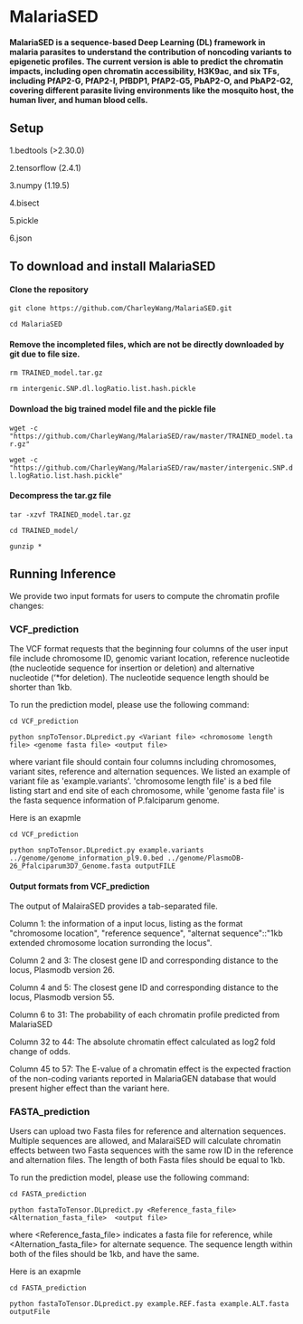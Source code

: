# MalariaSED
#### MalariaSED is a sequence-based Deep Learning (DL) framework in malaria parasites to understand the contribution of noncoding variants to epigenetic profiles. The current version is able to predict the chromatin impacts, including open chromatin accessibility, H3K9ac, and six TFs, including PfAP2-G, PfAP2-I, PfBDP1, PfAP2-G5, PbAP2-O, and PbAP2-G2, covering different parasite living environments like the mosquito host, the human liver, and human blood cells. 


## Setup
1.bedtools (>2.30.0)

2.tensorflow (2.4.1)

3.numpy (1.19.5)

4.bisect

5.pickle

6.json


## To download and install MalariaSED
#### Clone the repository
`git clone https://github.com/CharleyWang/MalariaSED.git`

`cd MalariaSED`


#### Remove the incompleted files, which are not be directly downloaded by git due to file size. 
`rm TRAINED_model.tar.gz`

`rm intergenic.SNP.dl.logRatio.list.hash.pickle`


#### Download the big trained model file and the pickle file
`wget -c "https://github.com/CharleyWang/MalariaSED/raw/master/TRAINED_model.tar.gz"`

`wget -c "https://github.com/CharleyWang/MalariaSED/raw/master/intergenic.SNP.dl.logRatio.list.hash.pickle"`


#### Decompress the tar.gz file
`tar -xzvf TRAINED_model.tar.gz`

`cd TRAINED_model/`

`gunzip *`


## Running Inference
We provide two input formats for users to compute the chromatin profile changes:

### VCF_prediction
The VCF format requests that the beginning four columns of the user input file include chromosome ID, genomic variant location, reference nucleotide (the nucleotide sequence for insertion or deletion) and alternative nucleotide (‘*for deletion). The nucleotide sequence length should be shorter than 1kb.

To run the prediction model, please use the following command:

`cd VCF_prediction `

`python snpToTensor.DLpredict.py <Variant file> <chromosome length file> <genome fasta file> <output file>`

where variant file should contain four columns including chromosomes, variant sites, reference and alternation sequences. We listed an example of variant file as 'example.variants'. 'chromosome length file' is a bed file listing start and end site of each chromosome, while 'genome fasta file' is the fasta sequence information of P.falciparum genome. 

Here is an exapmle

`cd VCF_prediction `

`python snpToTensor.DLpredict.py example.variants  ../genome/genome_information_pl9.0.bed ../genome/PlasmoDB-26_Pfalciparum3D7_Genome.fasta outputFILE`

#### Output formats from VCF_prediction

The output of MalairaSED provides a tab-separated file.

Column 1: the information of a input locus, listing as the format "chromosome location", "reference sequence", "alternat sequence"::"1kb extended                         chromosome location surronding the locus". 

Column 2 and 3: The closest gene ID and corresponding distance to the locus, Plasmodb version 26.

Column 4 and 5: The closest gene ID and corresponding distance to the locus, Plasmodb version 55.

Column 6 to 31: The probability of each chromatin profile predicted from MalariaSED

Column 32 to 44: The absolute chromatin effect calculated as log2 fold change of odds. 

Column 45 to 57: The E-value of a chromatin effect is the expected fraction of the non-coding variants reported in MalariaGEN database that would present higher effect than the variant here.


### FASTA_prediction
Users can upload two Fasta files for reference and alternation sequences. Multiple sequences are allowed, and MalaraiSED will calculate chromatin effects between two Fasta sequences with the same row ID in the reference and alternation files. The length of both Fasta files should be equal to 1kb.

To run the prediction model, please use the following command:

`cd FASTA_prediction`

`python fastaToTensor.DLpredict.py <Reference_fasta_file>  <Alternation_fasta_file>  <output file>`

where <Reference_fasta_file> indicates a fasta file for reference, while <Alternation_fasta_file> for alternate sequence. The sequence length within both of the files should be 1kb, and have the same.

Here is an exapmle

`cd FASTA_prediction`

`python fastaToTensor.DLpredict.py example.REF.fasta example.ALT.fasta outputFile`
